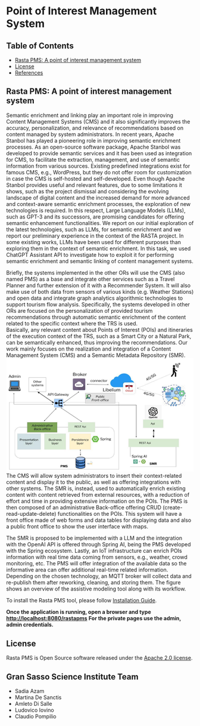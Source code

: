 # Point of Interest Management System
## Table of Contents

- [Rasta PMS: A point of interest management system](#rasta-PMS-a-point-of-interest-management-system)
- [License](#license)
- [References](#references)


## Rasta PMS: A point of interest management system
Semantic enrichment and linking play an important role in improving Content Management Systems (CMS) and it also significantly improves the accuracy, personalization, and relevance of recommendations based on content managed by system administrators. In recent years, Apache Stanbol has played a pioneering role in improving semantic enrichment processes. As an open-source software package, Apache Stanbol was developed to provide semantic services and it has been used as integration for CMS, to facilitate the extraction, management, and use of semantic information from various sources. Existing predefined integrations exist for famous CMS, e.g., WordPress, but they do not offer room for customization in case the CMS is self-hosted and self-developed. Even though Apache Stanbol provides useful and relevant features, due to some limitations it shows, such as the project dismissal and considering the evolving landscape of digital content and the increased demand for more advanced and context-aware semantic enrichment processes, the exploration of new technologies is required. In this respect, Large Language Models (LLMs), such as GPT-3 and its successors, are promising candidates for offering semantic enhancement functionalities. We report on our initial exploration of the latest technologies, such as LLMs, for semantic enrichment and we report our preliminary experience in the context of the RASTA project. In some existing works, LLMs have been used for different purposes than exploring them in the context of semantic enrichment.  In this task, we used ChatGPT Assistant API to investigate how to exploit it for performing semantic enrichment and semantic linking of content management systems.

Briefly, the systems implemented in the other ORs will use the CMS (also named PMS) as a base and integrate other services such as a Travel Planner and further extension of it with a Recommender System. It will also make use of both data from sensors of various kinds (e.g. Weather Stations) and open data and integrate graph analytics algorithmic technologies to support tourism flow analysis.  Specifically, the systems developed in other ORs are focused on the personalization of provided tourism recommendations through automatic semantic enrichment of the content related to the specific context where the TRS is used.  
Basically, any relevant content about Points of Interest (POIs) and itineraries of the execution context of the TRS, such as a Smart City or a Natural Park, can be semantically enhanced, thus improving the recommendations. Our work mainly focuses on the realization and integration of a Content Management System (CMS) and a Semantic Metadata Repository (SMR).
![Overview of the Rasta PMS architecture](assets/rasta-pms-architecture.png)
The CMS will allow system administrators to insert their context-related content and display it to the public, as well as offering integrations with other systems. The SMR is, instead, used to automatically enrich existing content with content retrieved from external resources, with a reduction of effort and time in providing extensive information on the POIs. The PMS is then composed of an administrative Back-office offering CRUD (create-read-update-delete) functionalities on the POIs. This system will have a front office made of web forms and data tables for displaying data and also a public front office to show the user interface with maps.

The SMR is proposed to be implemented with a LLM and the integration with the OpenAI API is offered through Spring AI, being the PMS developed with the Spring ecosystem. Lastly, an IoT infrastructure can enrich POIs information with real time data coming from sensors, e.g., weather, crowd monitoring, etc. The PMS will offer integration of the available data so the informative area can offer additional real-time related information. Depending on the chosen technology, an MQTT broker will collect data and re-publish them after reworking, cleaning, and storing them.
The figure shows an overview of the assistive modeling tool along with its workflow.





To install the Rasta PMS tool, please follow [Installation Guide](/Install.md).

**Once the application is running, open a browser and type [http://localhost:8080/rastapms](http://localhost:8080/rastapms)**
**For the private pages use the admin, admin credentials.**


## License
Rasta PMS is Open Source software released under the [Apache 2.0 license](/LICENSE.md).

## Gran Sasso Science Institute Team
- Sadia Azam
- Martina De Sanctis
- Amleto Di Salle
- Ludovico Iovino
- Claudio Pompilio

